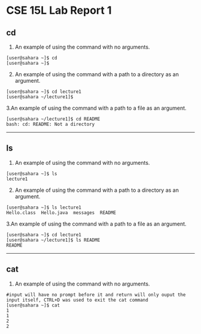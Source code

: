 # CSE 15L Lab Report 1

## cd
1. An example of using the command with no arguments.
```
[user@sahara ~]$ cd
[user@sahara ~]$
```
2. An example of using the command with a path to a directory as an argument.
```
[user@sahara ~]$ cd lecture1
[user@sahara ~/lecture1]$ 
```
3.An example of using the command with a path to a file as an argument.
```
[user@sahara ~/lecture1]$ cd README
bash: cd: README: Not a directory
```
---
## ls
1. An example of using the command with no arguments.
```
[user@sahara ~]$ ls
lecture1
```
2. An example of using the command with a path to a directory as an argument.
```
[user@sahara ~]$ ls lecture1
Hello.class  Hello.java  messages  README
```
3.An example of using the command with a path to a file as an argument.
```
[user@sahara ~]$ cd lecture1
[user@sahara ~/lecture1]$ ls README
README
```
---
## cat
1. An example of using the command with no arguments.
```
#input will have no prompt before it and return will only ouput the input itself, CTRL+D was used to exit the cat command
[user@sahara ~]$ cat
1
1
2
2
```
